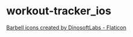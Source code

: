 # workout-tracker_ios

<a href="https://www.flaticon.com/free-icons/barbell" title="barbell icons">Barbell icons created by DinosoftLabs - Flaticon</a>
